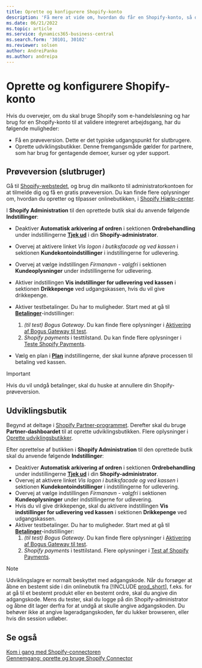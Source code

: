 ```yaml
---
title: Oprette og konfigurere Shopify-konto
description: 'Få mere at vide om, hvordan du får en Shopify-konto, så du kan demonstrere arbejdsgangen for integrering af Shopify og Business central.'
ms.date: 06/21/2022
ms.topic: article
ms.service: dynamics365-business-central
ms.search.form: '30101, 30102'
ms.reviewer: solsen
author: AndreiPanko
ms.author: andreipa
---
```


# Oprette og konfigurere Shopify-konto

Hvis du overvejer, om du skal bruge Shopify som e-handelsløsning og har brug for en Shopify-konto til at validere integreret arbejdsgang, har du følgende muligheder:

- Få en prøveversion. Dette er det typiske udgangspunkt for slutbrugere.  
- Oprette udviklingsbutikker. Denne fremgangsmåde gælder for partnere, som har brug for gentagende demoer, kurser og yder support.

## Prøveversion (slutbruger)

Gå til [Shopify-webstedet](https://www.shopify.com), og brug din mailkonto til administratorkontoen for at tilmelde dig og få en gratis prøveversion. Du kan finde flere oplysninger om, hvordan du opretter og tilpasser onlinebutikken, i [Shopify Hjælp-center](https://help.shopify.com/).

I **Shopify Administration** til den oprettede butik skal du anvende følgende **Indstillinger**:

- Deaktiver **Automatisk arkivering af ordren** i sektionen **Ordrebehandling** under indstillingerne [**Tjek ud**](https://www.shopify.com/admin/settings/checkout) i din **Shopify-administrator**.
- Overvej at aktivere linket *Vis logon i butiksfacade og ved kassen* i sektionen **Kundekontoindstillinger** i indstillingerne for udlevering.
- Overvej at vælge indstillingen *Firmanavn - valgfri* i sektionen **Kundeoplysninger** under indstillingerne for udlevering.
- Aktiver indstillingen **Vis indstillinger for udlevering ved kassen** i sektionen **Drikkepenge** ved udgangskassen, hvis du vil give drikkepenge.
- Aktiver testbetalinger. Du har to muligheder. Start med at gå til [**Betalinger**](https://www.shopify.com/admin/settings/payments)-indstillinger:  
  1. *(til test) Bogus Gateway*. Du kan finde flere oplysninger i [Aktivering af Bogus Gateway til test](https://help.shopify.com/en/manual/checkout-settings/test-orders#place-a-test-order-by-simulating-a-transaction).
  2. *Shopify payments* i testtilstand. Du kan finde flere oplysninger i [Teste Shopify Payments](https://help.shopify.com/en/manual/payments/shopify-payments/testing-shopify-payments).

- Vælg en plan i [**Plan**](https://www.shopify.com/admin/settings/plan) indstillingerne, der skal kunne afprøve processen til betaling ved kassen.

> [!Important]  
> Hvis du vil undgå betalinger, skal du huske at annullere din Shopify-prøveversion.

## Udviklingsbutik

Begynd at deltage i [Shopify Partner-programmet](https://help.shopify.com/partners/about). Derefter skal du bruge **Partner-dashboardet** til at oprette udviklingsbutikken. Flere oplysninger i [Oprette udviklingsbutikker](https://help.shopify.com/partners/dashboard/managing-stores/development-stores).

Efter oprettelse af butikken i **Shopify Administration** til den oprettede butik skal du anvende følgende **Indstillinger**:

- Deaktiver **Automatisk arkivering af ordren** i sektionen **Ordrebehandling** under indstillingerne [**Tjek ud**](https://www.shopify.com/admin/settings/checkout) i din **Shopify-administrator**.
- Overvej at aktivere linket *Vis logon i butiksfacade og ved kassen* i sektionen **Kundekontoindstillinger** i indstillingerne for udlevering.
- Overvej at vælge indstillingen *Firmanavn - valgfri* i sektionen **Kundeoplysninger** under indstillingerne for udlevering.
- Hvis du vil give drikkepenge, skal du aktivere indstillingen **Vis indstillinger for udlevering ved kassen** i sektionen **Drikkepenge** ved udgangskassen.
- Aktiver testbetalinger. Du har to muligheder. Start med at gå til [**Betalinger**](https://www.shopify.com/admin/settings/payments)-indstillinger:  
  1. *(til test) Bogus Gateway*. Du kan finde flere oplysninger i [Aktivering af Bogus Gateway til test](https://help.shopify.com/en/manual/checkout-settings/test-orders#place-a-test-order-by-simulating-a-transaction).
  2. *Shopify payments* i testtilstand. Flere oplysninger i [Test af Shopify Payments](https://help.shopify.com/en/manual/payments/shopify-payments/testing-shopify-payments).

> [!Note]  
> Udviklingslagre er normalt beskyttet med adgangskode. Når du forsøger at åbne en bestemt side i din onlinebutik fra [!INCLUDE [prod_short](../includes/prod_short.md)], f.eks. for at gå til et bestemt produkt eller en bestemt ordre, skal du angive din adgangskode. Mens du tester, skal du logge på din Shopify-administrator og åbne dit lager derfra for at undgå at skulle angive adgangskoden. Du behøver ikke at angive lageradgangskoden, før du lukker browseren, eller hvis din session udløber.  

## Se også

[Kom i gang med Shopify-connectoren](get-started.md)  
[Gennemgang: oprette og bruge Shopify Connector](walkthrough-setting-up-and-using-shopify.md)
